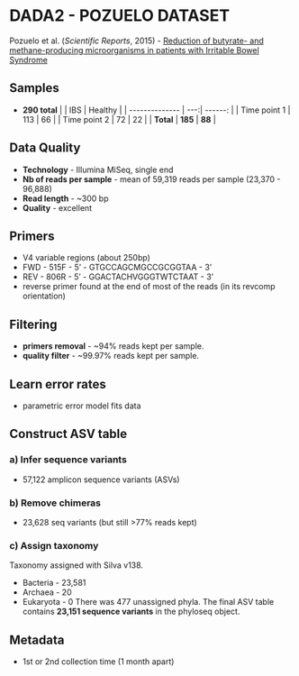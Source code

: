 # DADA2 - POZUELO DATASET

Pozuelo et al. (_Scientific Reports_, 2015) - [Reduction of butyrate- and methane-producing microorganisms in patients with Irritable Bowel Syndrome][1]

[1]: https://www.nature.com/articles/srep12693#Abs1


## Samples
- **290 total**
|                | IBS | Healthy |
| -------------- | ---:| ------: |
| Time point 1   | 113 |   66    |
| Time point 2   |  72 |   22    |
|   **Total**    | **185** | **88** |

## Data Quality
- **Technology** - Illumina MiSeq, single end
- **Nb of reads per sample** - mean of 59,319 reads per sample (23,370 - 96,888)
- **Read length** - ~300 bp
- **Quality** - excellent

## Primers
- V4 variable regions (about 250bp)
- FWD - 515F - 5’ - GTGCCAGCMGCCGCGGTAA - 3’
- REV -  806R - 5’ - GGACTACHVGGGTWTCTAAT - 3’
- reverse primer found at the end of most of the reads (in its revcomp orientation)

## Filtering
- **primers removal** - \~94% reads kept per sample.
- **quality filter** - \~99.97% reads kept per sample.

## Learn error rates
- parametric error model fits data

## Construct ASV table
### a) Infer sequence variants
- 57,122 amplicon sequence variants (ASVs)

### b) Remove chimeras
- 23,628 seq variants (but still >77% reads kept)

### c) Assign taxonomy
Taxonomy assigned with Silva v138.
- Bacteria - 23,581
- Archaea - 20
- Eukaryota - 0
There was 477 unassigned phyla. The final ASV table contains **23,151 sequence variants** in the phyloseq object.

## Metadata
- 1st or 2nd collection time (1 month apart)
